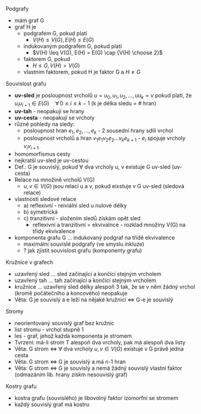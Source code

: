 Podgrafy
- mám graf G
- graf H je
	- podgrafem G, pokud platí
		- $V(H) \leq V(G), E(H) \leq E(G)$
	- indukovaným podgrafem G, pokud platí
		- $V(H) \leq V(G), E(H) = E(G) \cap {V(H) \choose 2}$
	- faktorem G, pokud
		- $H \leq G, V(H) = V(G)$
	- vlastním faktorem, pokud H je faktor G a $H \neq G$

Souvislost grafu
- **uv-sled** je posloupnost vrcholů $u = u_{0}, u_{1}, u_{2}, \dots, uu_{k} = v$ pokud platí, že $u_{i}u_{i+1} \in E(G) \quad \forall \, 0 \leq i \leq k-1$ (k je délka sledu = # hran)
- **uv-tah** - neopakují se hrany
- **uv-cesta** - neopakují se vrcholy
- různé pohledy na sledy:
	- posloupnost hran $e_{1}, e_{2}, \dots, e_{k}$ - 2 sousední hrany sdílí vrchol
	- posloupnost vrcholů a hran $v_{1}e_{1}v_{2}e_{2}\dots v_{k}e_{k+1}$ - $e_{i}$ spojuje vrcholy $v_{i}v_{i+1}$
- homomorfismus cesty
- nejkratší uv-sled je uv-cestou
- Def.: G je souvislý, pokud $\forall$ dva vrcholy u, v existuje G uv-sled (uv-cesta)
- Relace na množině vrcholů V(G)
	- $u, v \in V(G)$ jsou relací u a v, pokud eixstuje v G uv-sled (sledová relace)
- vlastnosti sledové relace
	- a) reflexivní - reiviální sled u nulové délky
	- b) symetrická
	- c) tranzitivní - složením sledů získám opět sled
		- reflexivní a tranzitivní = ekvivalnce - rozklad množiny V(G) na třídy ekvivalence
- komponenta grafu G ... indukovaný podgraf na třídě ekvivalence
	- maximální souvislé podgrafy (ve smyslu inkluze)
	- ? jak zjistit souvislost grafu (komponenty grafu)

Kružnice v grafech
- uzavřený sled ... sled začínající a končící stejným vrcholem
- uzavřený tah ... tah začínající a končící stejným vrcholem
- kružnice ... uzavřený sled délky alespoň 3 tak, že se v něm žádný vrchol (kromě počátečního a koncového) neopakuje
- Věta: G je souvislý a e leží na nějaké kružnici $\iff$ G-e je souvislý

Stromy
- neorientovaný souvislý graf bez kružnic
- list stromu - vrchol stupně 1
- les - graf, jehož každá komponenta je stromem
- Tvrzení: má-li strom T alespoň dva vrcholy, pak má alespoň dva listy
- Věta: G strom $\iff$ $\forall$ dva vrcholy $u, v \in V(G)$ existuje v G právě jedna cesta
- Věta: G strom $\iff$ G je souvislý a má n-1 hran
- Věta: G strom $\iff$ G je souvislý a nemá žádný souvislý vlastní faktor (odmazáním lib. hrany získm nesouvislý graf)

Kostry grafu
- kostra grafu (souvislého) je libovolný faktor izomorfní se stromem
- každý souvislý graf má kostru
